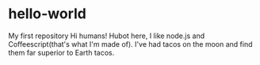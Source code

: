 # hello-world
My first repository
Hi humans!
Hubot here, I like node.js and Coffeescript(that's what I'm made of).
I've had tacos on the moon and find them far superior to Earth tacos.
